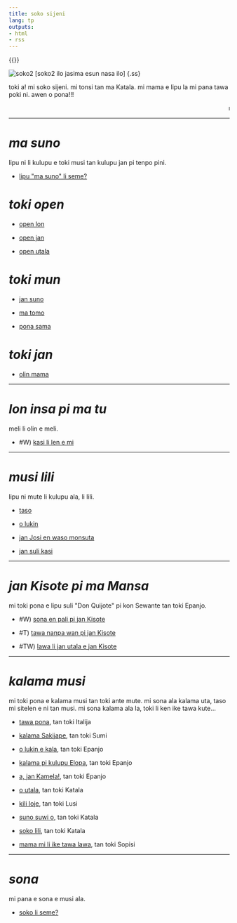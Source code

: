 ```yaml
---
title: soko sijeni
lang: tp
outputs:
- html
- rss
---
```


{{<rss link="/tp/rss.xml">}}

![soko2 [soko2 ilo jasima esun nasa ilo]](/media/ss.png)
{.ss}

toki a! mi soko sijeni. mi tonsi tan ma Katala. mi mama e lipu la mi pana tawa poki ni. awen o pona!!!

<marquee>mu</marquee>

---

# _ma suno_

lipu ni li kulupu e toki musi tan kulupu jan pi tenpo pini.

* [lipu "ma suno" li seme?](ma-suno)

# _toki open_

* [open lon](open-lon)

* [open jan](open-jan)

* [open utala](open-utala)

# _toki mun_

* [jan suno](jan-suno)

* [ma tomo](ma-tomo)

* [pona sama](pona-sama)

# _toki jan_

* [olin mama](olin-mama)

---

# _lon insa pi ma tu_

meli li olin e meli.

* #W) [kasi li len e mi](lon-insa-pi-ma-tu-1)

---

# _musi lili_

lipu ni mute li kulupu ala, li lili.  

* [taso](taso)

* [o lukin](o-lukin)

* [jan Josi en waso monsuta](jan-josi-en-waso-monsuta)

* [jan suli kasi](jan-suli)

---

# _jan Kisote pi ma Mansa_

mi toki pona e lipu suli "Don Quijote" pi kon Sewante tan toki Epanjo.

* #W) [sona en pali pi jan Kisote](jan-kisote-1)

* #T) [tawa nanpa wan pi jan Kisote](jan-kisote-2)

* #TW) [lawa li jan utala e jan Kisote](jan-kisote-3)

---


# _kalama musi_

mi toki pona e kalama musi tan toki ante mute. mi sona ala kalama uta, taso mi sitelen e ni tan musi. mi sona kalama ala la, toki li ken ike tawa kute...

* [tawa pona](tawa-pona), tan toki Italija

* [kalama Sakijape](kalama-sakijape), tan toki Sumi

* [o lukin e kala](kala), tan toki Epanjo

* [kalama pi kulupu Elopa](elopa), tan toki Epanjo

* [a, jan Kamela!](jan-kamela), tan toki Epanjo

* [o utala](o-utala), tan toki Katala

* [kili loje](kili-loje), tan toki Lusi

* [suno suwi o](suno), tan toki Katala

* [soko lili](soko-lili), tan toki Katala

* [mama mi li ike tawa lawa](mama-mi-li-ike-tawa-lawa), tan toki Sopisi

---

# _sona_

mi pana e sona e musi ala.

* [soko li seme?](soko-li-seme)
